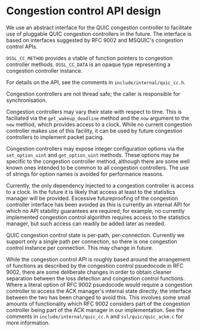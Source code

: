 Congestion control API design
=============================

We use an abstract interface for the QUIC congestion controller to facilitate
use of pluggable QUIC congestion controllers in the future. The interface is
based on interfaces suggested by RFC 9002 and MSQUIC's congestion control APIs.

`OSSL_CC_METHOD` provides a vtable of function pointers to congestion controller
methods. `OSSL_CC_DATA` is an opaque type representing a congestion controller
instance.

For details on the API, see the comments in `include/internal/quic_cc.h`.

Congestion controllers are not thread safe; the caller is responsible for
synchronisation.

Congestion controllers may vary their state with respect to time. This is
faciliated via the `get_wakeup_deadline` method and the `now` argument to the
`new` method, which provides access to a clock. While no current congestion
controller makes use of this facility, it can be used by future congestion
controllers to implement packet pacing.

Congestion controllers may expose integer configuration options via the
`set_option_uint` and `get_option_uint` methods. These options may be specific
to the congestion controller method, although there are some well known ones
intended to be common to all congestion controllers. The use of strings for
option names is avoided for performance reasons.

Currently, the only dependency injected to a congestion controller is access to
a clock. In the future it is likely that access at least to the statistics
manager will be provided. Excessive futureproofing of the congestion controller
interface has been avoided as this is currently an internal API for which no API
stability guarantees are required; for example, no currently implemented
congestion control algorithm requires access to the statistics manager, but such
access can readily be added later as needed.

QUIC congestion control state is per-path, per-connection. Currently we support
only a single path per connection, so there is one congestion control instance
per connection. This may change in future.

While the congestion control API is roughly based around the arrangement of
functions as described by the congestion control psuedocode in RFC 9002, there
are some deliberate changes in order to obtain cleaner separation between the
loss detection and congestion control functions. Where a literal option of RFC
9002 psuedocode would require a congestion controller to access the ACK
manager's internal state directly, the interface between the two has been
changed to avoid this. This involves some small amounts of functionality which
RFC 9002 considers part of the congestion controller being part of the ACK
manager in our implementation. See the comments in `include/internal/quic_cc.h`
and `ssl/quic/quic_ackm.c` for more information.
